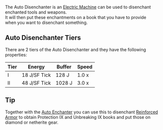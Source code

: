 The Auto Disenchanter is an [Electric Machine](https://github.com/Slimefun/Slimefun4/wiki/Electric-Machines) can be used to disenchant enchanted tools and weapons.  
It will then put these enchantments on a book that you have to provide when you want to disenchant something.

## Auto Disenchanter Tiers

There are 2 tiers of the Auto Disenchanter and they have the following properties:  

| Tier | Energy | Buffer |  Speed |
| ---- | ------ | ------ | ------ |
| I    | 18 J/SF Tick | 128 J  |  1.0 x |
| II   | 48 J/SF Tick | 1028 J |  3.0 x |

## Tip

Together with the [Auto Enchanter](https://github.com/Slimefun/Slimefun4/wiki/Auto-Enchanter) you can use this to disenchant [Reinforced Armor](https://github.com/Slimefun/Slimefun4/wiki/Armor#reinforced-armor) to obtain Protection IX and Unbreaking IX books and put those on diamond or netherite gear.
